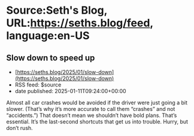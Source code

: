 # Source:Seth's Blog, URL:https://seths.blog/feed, language:en-US

## Slow down to speed up
 - [https://seths.blog/2025/01/slow-down](https://seths.blog/2025/01/slow-down)
 - RSS feed: $source
 - date published: 2025-01-11T09:24:00+00:00

Almost all car crashes would be avoided if the driver were just going a bit slower. (That&#8217;s why it&#8217;s more accurate to call them &#8220;crashes&#8221; and not &#8220;accidents.&#8221;) That doesn&#8217;t mean we shouldn&#8217;t have bold plans. That&#8217;s essential. It&#8217;s the last-second shortcuts that get us into trouble. Hurry, but don&#8217;t rush.

